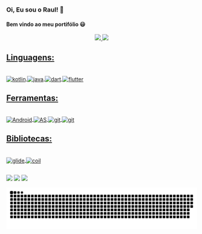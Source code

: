 ### Oi, Eu sou o Raul! 👋
#### Bem vindo ao meu portifólio 😃

<div align="center">
  <a href="https://github.com/raulsarai">
  <img height="180em" src="https://github-readme-stats.vercel.app/api?username=raulsarai&show_icons=true&theme=merko&include_all_commits=true&count_private=true"/>
  <img height="180em" src="https://github-readme-stats.vercel.app/api/top-langs/?username=raulsarai&layout=compact&langs_count=7&theme=merko"/>
</div>
  
  ##
  ## Linguagens:
<div style="display: inline_block"><br>
  
  
  <img align="center" alt="kotlin" height="75" width="100" src="https://cdn.jsdelivr.net/gh/devicons/devicon/icons/kotlin/kotlin-plain-wordmark.svg">
  
  <img align="center" alt="java" height="60" width="85" src="https://cdn.jsdelivr.net/gh/devicons/devicon/icons/java/java-original-wordmark.svg">
  
  <img align="center" alt="dart" height="75" width="100" src="https://cdn.jsdelivr.net/gh/devicons/devicon/icons/dart/dart-plain-wordmark.svg" />
  
  <img align="center" alt="flutter" height="40" width="60" src="https://cdn.jsdelivr.net/gh/devicons/devicon/icons/flutter/flutter-original.svg" />
 
  
  </div>
  
   ##
  
  ## Ferramentas:
  
  <div style="display: inline_block"><br>
  
  <img align="center" alt="Android" height="40" width="60" src="https://cdn.jsdelivr.net/gh/devicons/devicon/icons/android/android-original-wordmark.svg">
  
  <img align="center" alt="AS" height="75" width="100" src="https://cdn.jsdelivr.net/gh/devicons/devicon/icons/androidstudio/androidstudio-plain-wordmark.svg">
    
  <img align="center" alt="git" height="60" width="85" src="https://cdn.jsdelivr.net/gh/devicons/devicon/icons/git/git-plain-wordmark.svg">
    
   <img align="center" alt="git" height="60" width="85" src="https://cdn.jsdelivr.net/gh/devicons/devicon/icons/firebase/firebase-plain-wordmark.svg">

  ##
    
## Bibliotecas:
  
  <div> 
  
<div style="display: inline_block"><br>
  
  <img align="center" alt="glide" height="70" width="210" src="https://github.com/bumptech/glide/raw/master/static/glide_logo.png">
  <img align="center" alt="coil" height="50" width="100" src="https://coil-kt.github.io/coil/logo.svg">

  ##
  
  <div> 
    
  <a href="https://www.instagram.com/raul_msarai" target="_blank">
    <img src="https://img.shields.io/badge/-Instagram-%23E4405F?style=for-the-badge&logo=instagram&logoColor=white" target="_blank"></a>
    
  <a href = "mailto:raulmauro.sj@gmail.com" target="_blank">
    <img src="https://img.shields.io/badge/-Gmail-%23333?style=for-the-badge&logo=gmail&logoColor=white" target="_blank"></a>   
 
  <a href="https://www.linkedin.com/in/raulsarai" target="_blank">
    <img src="https://img.shields.io/badge/-LinkedIn-%230077B5?style=for-the-badge&logo=linkedin&logoColor=white" target="_blank"></a> 
 
 ![Snake animation](https://github.com/raulsarai/raulsarai/blob/output/github-contribution-grid-snake.svg)
 
</div>
          
          
